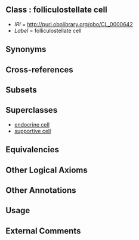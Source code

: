 
## Class : folliculostellate cell

 * *IRI* = http://purl.obolibrary.org/obo/CL_0000642
 * *Label* = folliculostellate cell

## Synonyms


## Cross-references


## Subsets


## Superclasses

 * [endocrine cell](../../CL/63/CL_0000163.md)
 * [supportive cell](../../CL/30/CL_0000630.md)

## Equivalencies


## Other Logical Axioms


## Other Annotations


## Usage


## External Comments

